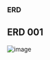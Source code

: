 ### ERD 
## ERD 001


![image](https://user-images.githubusercontent.com/80689135/230595474-e0b0b1ee-e892-403b-9a20-a35ec46a1ea9.png)
